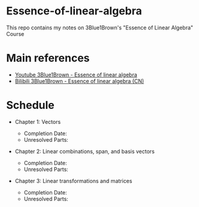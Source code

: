 # Essence-of-linear-algebra

This repo contains my notes on 3Blue1Brown's "Essence of Linear Algebra" Course

# Main references

- [Youtube 3Blue1Brown - Essence of linear algebra](https://www.youtube.com/playlist?list=PLZHQObOWTQDPD3MizzM2xVFitgF8hE_ab)
- [Bilibili 3Blue1Brown - Essence of linear algebra (CN)](https://www.bilibili.com/video/BV1ys411472E/?spm_id_from=333.999.0.0&vd_source=6938f3e1c3c94d19aeacd2b7f824b849)

# Schedule

- Chapter 1: Vectors
  - Completion Date:
  - Unresolved Parts:

- Chapter 2: Linear combinations, span, and basis vectors
  - Completion Date:
  - Unresolved Parts:

- Chapter 3: Linear transformations and matrices
  - Completion Date:
  - Unresolved Parts: